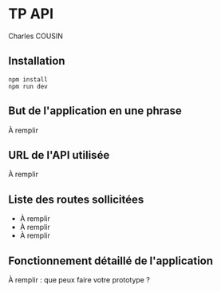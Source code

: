 # TP API

Charles COUSIN

## Installation

```
npm install
npm run dev
```

## But de l'application en une phrase

À remplir

## URL de l'API utilisée

À remplir

## Liste des routes sollicitées

- À remplir
- À remplir
- À remplir

## Fonctionnement détaillé de l'application

À remplir : que peux faire votre prototype ?
